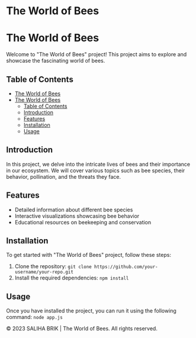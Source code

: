 # The World of Bees
# The World of Bees

Welcome to "The World of Bees" project! This project aims to explore and showcase the fascinating world of bees.

## Table of Contents
- [The World of Bees](#the-world-of-bees)
- [The World of Bees](#the-world-of-bees-1)
  - [Table of Contents](#table-of-contents)
  - [Introduction](#introduction)
  - [Features](#features)
  - [Installation](#installation)
  - [Usage](#usage)

## Introduction
In this project, we delve into the intricate lives of bees and their importance in our ecosystem. We will cover various topics such as bee species, their behavior, pollination, and the threats they face.

## Features
- Detailed information about different bee species
- Interactive visualizations showcasing bee behavior
- Educational resources on beekeeping and conservation

## Installation
To get started with "The World of Bees" project, follow these steps:
1. Clone the repository: `git clone https://github.com/your-username/your-repo.git`
2. Install the required dependencies: `npm install`

## Usage
Once you have installed the project, you can run it using the following command:
`node app.js`


<footer>
        <p>&copy; 2023 SALIHA BRIK | The World of Bees. All rights reserved.</p>
</footer>      
